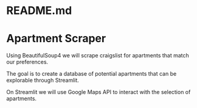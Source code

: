 # README.md

# Apartment Scraper

Using BeautifulSoup4 we will scrape craigslist for apartments that match our preferences. 

The goal is to create a database of potential apartments that can be explorable through Streamlit.

On Streamlit we will use Google Maps API to interact with the selection of apartments.
